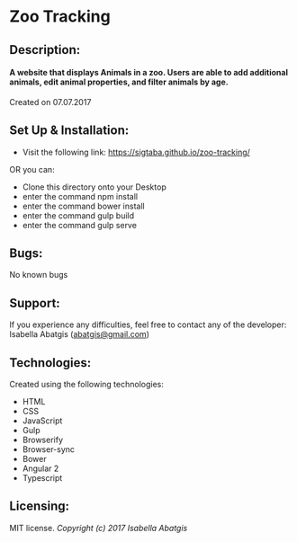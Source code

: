 # Zoo Tracking

## Description:
#### A website that displays Animals in a zoo.  Users are able to add additional animals, edit animal properties, and filter animals by age.

Created on 07.07.2017

## Set Up & Installation:
* Visit the following link: <https://sigtaba.github.io/zoo-tracking/>

OR you can:

* Clone this directory onto your Desktop
* enter the command npm install
* enter the command bower install
* enter the command gulp build
* enter the command gulp serve

## Bugs:
No known bugs

## Support:
If you experience any difficulties, feel free to contact any of the developer: Isabella Abatgis (abatgis@gmail.com)

## Technologies:
Created using the following technologies:
* HTML
* CSS
* JavaScript
* Gulp
* Browserify
* Browser-sync
* Bower
* Angular 2
* Typescript

## Licensing:
MIT license.
*Copyright (c) 2017 Isabella Abatgis*
